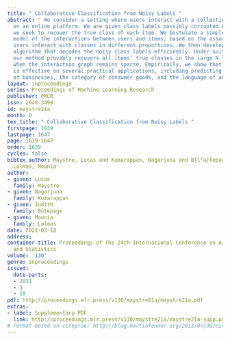 ```yaml
---
title: " Collaborative Classification from Noisy Labels "
abstract: " We consider a setting where users interact with a collection of N items
  on an online platform. We are given class labels possibly corrupted by noise, and
  we seek to recover the true class of each item. We postulate a simple probabilistic
  model of the interactions between users and items, based on the assumption that
  users interact with classes in different proportions. We then develop a message-passing
  algorithm that decodes the noisy class labels efficiently. Under suitable assumptions,
  our method provably recovers all items’ true classes in the large N limit, even
  when the interaction graph remains sparse. Empirically, we show that our approach
  is effective on several practical applications, including predicting the location
  of businesses, the category of consumer goods, and the language of audio content. "
layout: inproceedings
series: Proceedings of Machine Learning Research
publisher: PMLR
issn: 2640-3498
id: maystre21a
month: 0
tex_title: " Collaborative Classification from Noisy Labels "
firstpage: 1639
lastpage: 1647
page: 1639-1647
order: 1639
cycles: false
bibtex_author: Maystre, Lucas and Kumarappan, Nagarjuna and B{\"u}tepage, Judith and
  Lalmas, Mounia
author:
- given: Lucas
  family: Maystre
- given: Nagarjuna
  family: Kumarappan
- given: Judith
  family: Bütepage
- given: Mounia
  family: Lalmas
date: 2021-03-18
address: 
container-title: Proceedings of The 24th International Conference on Artificial Intelligence
  and Statistics
volume: '130'
genre: inproceedings
issued:
  date-parts:
  - 2021
  - 3
  - 18
pdf: http://proceedings.mlr.press/v130/maystre21a/maystre21a.pdf
extras:
- label: Supplementary PDF
  link: http://proceedings.mlr.press/v130/maystre21a/maystre21a-supp.pdf
# Format based on citeproc: http://blog.martinfenner.org/2013/07/30/citeproc-yaml-for-bibliographies/
---
```

